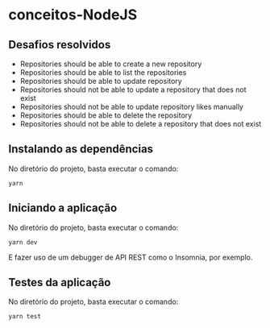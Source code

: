 # conceitos-NodeJS
## Desafios resolvidos
- Repositories should be able to create a new repository
- Repositories should be able to list the repositories
- Repositories should be able to update repository
- Repositories should not be able to update a repository that does not exist
- Repositories should not be able to update repository likes manually
- Repositories should be able to delete the repository
- Repositories should not be able to delete a repository that does not exist

## Instalando as dependências
No diretório do projeto, basta executar o comando:
```
yarn
```

## Iniciando a aplicação
No diretório do projeto, basta executar o comando:
```
yarn dev
```
E fazer uso de um debugger de API REST como o Insomnia, por exemplo.

## Testes da aplicação
No diretório do projeto, basta executar o comando:
```
yarn test
```
